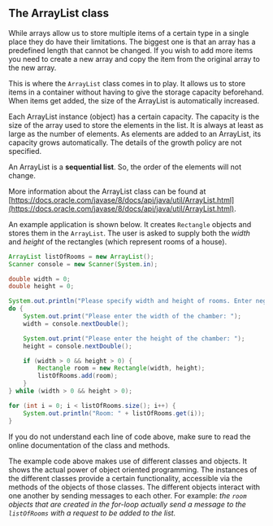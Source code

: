 ## The ArrayList class

While arrays allow us to store multiple items of a certain type in a single place they do have their limitations. The biggest one is that an array has a predefined length that cannot be changed. If you wish to add more items you need to create a new array and copy the item from the original array to the new array.

This is where the `ArrayList` class comes in to play. It allows us to store items in a container without having to give the storage capacity beforehand. When items get added, the size of the ArrayList is automatically increased.

Each ArrayList instance (object) has a certain capacity. The capacity is the size of the array used to store the elements in the list. It is always at least as large as the number of elements. As elements are added to an ArrayList, its capacity grows automatically. The details of the growth policy are not specified.

An ArrayList is a **sequential list**. So, the order of the elements will not change.

More information about the ArrayList class can be found at [https://docs.oracle.com/javase/8/docs/api/java/util/ArrayList.html](https://docs.oracle.com/javase/8/docs/api/java/util/ArrayList.html).

An example application is shown below. It creates `Rectangle` objects and stores them in the `ArrayList`. The user is asked to supply both the *width* and *height* of the rectangles (which represent rooms of a house).

```java
ArrayList listOfRooms = new ArrayList();
Scanner console = new Scanner(System.in);

double width = 0;
double height = 0;

System.out.println("Please specify width and height of rooms. Enter negative for either to stop.");
do {
    System.out.print("Please enter the width of the chamber: ");
    width = console.nextDouble();

    System.out.print("Please enter the height of the chamber: ");
    height = console.nextDouble();

    if (width > 0 && height > 0) {
        Rectangle room = new Rectangle(width, height);
        listOfRooms.add(room);
    }
} while (width > 0 && height > 0);

for (int i = 0; i < listOfRooms.size(); i++) {
    System.out.println("Room: " + listOfRooms.get(i));
}
```

If you do not understand each line of code above, make sure to read the online documentation of the class and methods.

The example code above makes use of different classes and objects. It shows the actual power of object oriented programming. The instances of the different classes provide a certain functionality, accessible via the methods of the objects of those classes. The different objects interact with one another by sending messages to each other. For example: *the `room` objects that are created in the for-loop actually send a message to the `listOfRooms` with a request to be added to the list.*
